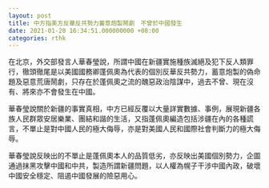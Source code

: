```yaml
---
layout: post
title: 中方指美方反華反共勢力蓄意炮製鬧劇　不曾於中國發生
date: 2021-01-20 16:34:51.000000000 +08:00
categories: rthk
---
```


在北京，外交部發言人華春瑩說，所謂中國在新疆實施種族滅絕及犯下反人類罪行，徹頭徹尾是以美國國務卿蓬佩奧為代表的個別反華反共勢力，蓄意炮製的偽命題及惡意荒唐鬧劇，只存在於蓬佩奧之流的醜惡政治陰謀中，過去不曾、現在沒有、將來亦不會發生在中國。

華春瑩說關於新疆的事實真相，中方已經反覆以大量詳實數據、事例，展現新疆各族人民群眾安居樂業、團結和諧的生活，又指蓬佩奧編造包括涉疆在內的各種謊言，不單止是對中國人民的極大侮辱，亦是對美國人民和國際社會判斷力的極大侮辱。

華春瑩說反映出的不單止是蓬佩奧本人的品質低劣，亦反映出美國個別勢力，企圖通過抹黑攻擊中國和中共，製造所謂新疆問題，以人權為幌子干涉中國內政，破壞中國安全穩定、阻遏中國發展的險惡用心。
